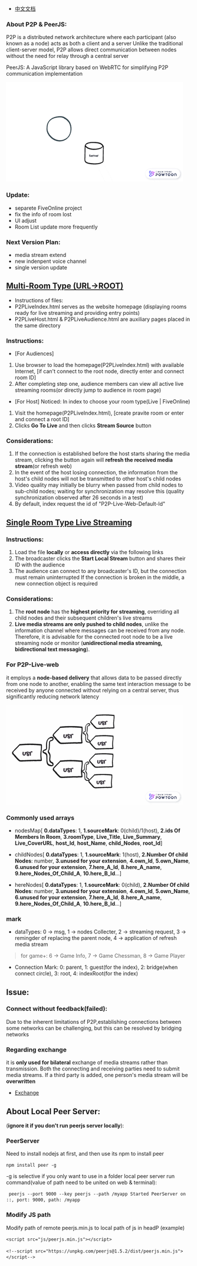 - [中文文档](README_CN.md)

### **About P2P & PeerJS**:
P2P is a distributed network architecture where each participant (also known as a node) acts as both a client and a server
Unlike the traditional client-server model, P2P allows direct communication between nodes without the need for relay through a central server

PeerJS: A JavaScript library based on WebRTC for simplifying P2P communication implementation

![P2PGIF](https://github.com/aiksxd/material/blob/main/img/P2PGIF.gif)

### Update:
+ separete FiveOnline project
+ fix the info of room lost
+ UI adjust
+ Room List update more frequently

### Next Version Plan:
+ media stream extend
+ new indenpent voice channel
+ single version update

## [Multi-Room Type (URL->ROOT)](https://aiksxd.github.io/P2PLiveIndex.html)
+ Instructions of files:
+ P2PLiveIndex.html serves as the website homepage (displaying rooms ready for live streaming and providing entry points)
+ P2PLiveHost.html & P2PLiveAudience.html are auxiliary pages placed in the same directory
### Instructions:
+ [For Audiences]
1. Use browser to load the homepage(P2PLiveIndex.html) with available Internet, [if can't connect to the root node, directly enter and connect room ID]
2. After completing step one, audience members can view all active live streaming rooms(or directly jump to audience in room page)
+ [For Host] Noticed: In index to choose your room type(Live | FiveOnline)
1. Visit the homepage(P2PLiveIndex.html), [create pravite room or enter and connect a root ID]
2. Clicks **Go To Live** and then clicks **Stream Source** button

### **Considerations**:
1. If the connection is established before the host starts sharing the media stream, clicking the button again will **refresh the received media stream**(or refresh web)
2. In the event of the host losing connection, the information from the host's child nodes will not be transmitted to other host's child nodes
3. Video quality may initially be blurry when passed from child nodes to sub-child nodes; waiting for synchronization may resolve this (quality synchronization observed after 26 seconds in a test)
4. By default, index request the id of "P2P-Live-Web-Default-Id"


## [Single Room Type Live Streaming](https://aiksxd.github.io/SingleP2PLiveVersion.html)
### Instructions:
1. Load the file **locally** or **access directly** via the following links
2. The broadcaster clicks the **Start Local Stream** button and shares their ID with the audience
3. The audience can connect to any broadcaster's ID, but the connection must remain uninterrupted If the connection is broken in the middle, a new connection object is required

### **Considerations**:
1. The **root node** has the **highest priority for streaming**, overriding all child nodes and their subsequent children's live streams
2. **Live media streams are only pushed to child nodes**, unlike the information channel where messages can be received from any node. Therefore, it is advisable for the connected root node to be a live streaming node or monitor (**unidirectional media streaming, bidirectional text messaging**).

### For **P2P-Live-web**
 it employs a **node-based delivery** that allows data to be passed directly from one node to another, enabling the same text interaction message to be received by anyone connected without relying on a central server, thus significantly reducing network latency
 
 ![DeliverGIF](https://github.com/aiksxd/material/blob/main/img/DeliverGIF.gif)

### Commonly used arrays
+ nodesMap[ **0.dataTypes**: 1, **1.sourceMark**: 0(child)/1(host), **2.ids Of Members In Room**, **3.roomType**, **Live_Title**, **Live_Summary**, **Live_CoverURL**, **host_Id**, **host_Name**, **child_Nodes**, **root_Id**]

+ childNodes[ **0.dataTypes**: 1, **1.sourceMark**: 1(host), **2.Number Of child Nodes**: number, **3.unused for your extension**, **4.own_Id**, **5.own_Name**, **6.unused for your extension**, **7.here_A_Id**, **8.here_A_name**, **9.here_Nodes_Of_Child_A**, **10.here_B_Id**...]

+ hereNodes[ **0.dataTypes**: 1, **1.sourceMark**: 0(child), **2.Number Of child Nodes**: number, **3.unused for your extension**, **4.own_Id**, **5.own_Name**, **6.unused for your extension**, **7.here_A_Id**, **8.here_A_name**, **9.here_Nodes_Of_Child_A**, **10.here_B_Id**...]

### mark
+ dataTypes: 0 -> msg, 1 -> nodes Collecter, 2 -> streaming request, 3 -> remingder of replacing the parent node, 4 -> application of refresh media stream
> for game+: 6 -> Game Info, 7 -> Game Chessman, 8 -> Game Player

+ Connection Mark: 0: parent, 1: guest(for the index), 2: bridge(when connect circle), 3: root, 4: indexRoot(for the index)

## Issue: 
### Connect without feedback(failed):
Due to the inherent limitations of P2P,establishing connections between some networks can be challenging, but this can be resolved by bridging networks

### Regarding **exchange**
it is **only used for bilateral** exchange of media streams rather than transmission. Both the connecting and receiving parties need to submit media streams. If a third party is added, one person's media stream will be **overwritten**
- [Exchange](https://aiksxd.github.io/exchange.html)

## **About Local Peer Server**:

(**ignore it if you don't run peerjs server locally**):

### PeerServer
Need to install nodejs at first, and then use its npm to install peer
```
npm install peer -g
```
-g is selective if you only want to use in a folder
local peer server run command(value of path need to be united on web & terminal):
```
 peerjs --port 9000 --key peerjs --path /myapp Started PeerServer on ::, port: 9000, path: /myapp
```
### Modify JS path
Modify path of remote peerjs.min.js to local path of js in headP (example)
```
<script src="js/peerjs.min.js"></script>

<!--script src="https://unpkg.com/peerjs@1.5.2/dist/peerjs.min.js"></script-->
```
